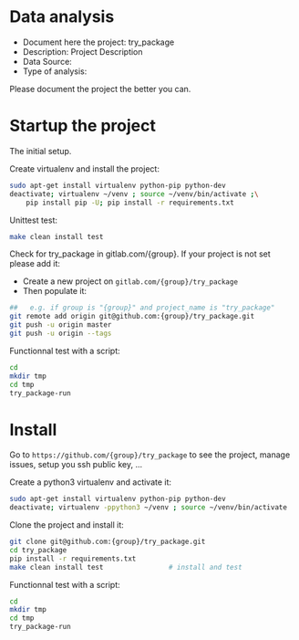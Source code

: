 # Data analysis
- Document here the project: try_package
- Description: Project Description
- Data Source:
- Type of analysis:

Please document the project the better you can.

# Startup the project

The initial setup.

Create virtualenv and install the project:
```bash
sudo apt-get install virtualenv python-pip python-dev
deactivate; virtualenv ~/venv ; source ~/venv/bin/activate ;\
    pip install pip -U; pip install -r requirements.txt
```

Unittest test:
```bash
make clean install test
```

Check for try_package in gitlab.com/{group}.
If your project is not set please add it:

- Create a new project on `gitlab.com/{group}/try_package`
- Then populate it:

```bash
##   e.g. if group is "{group}" and project_name is "try_package"
git remote add origin git@github.com:{group}/try_package.git
git push -u origin master
git push -u origin --tags
```

Functionnal test with a script:

```bash
cd
mkdir tmp
cd tmp
try_package-run
```

# Install

Go to `https://github.com/{group}/try_package` to see the project, manage issues,
setup you ssh public key, ...

Create a python3 virtualenv and activate it:

```bash
sudo apt-get install virtualenv python-pip python-dev
deactivate; virtualenv -ppython3 ~/venv ; source ~/venv/bin/activate
```

Clone the project and install it:

```bash
git clone git@github.com:{group}/try_package.git
cd try_package
pip install -r requirements.txt
make clean install test                # install and test
```
Functionnal test with a script:

```bash
cd
mkdir tmp
cd tmp
try_package-run
```
